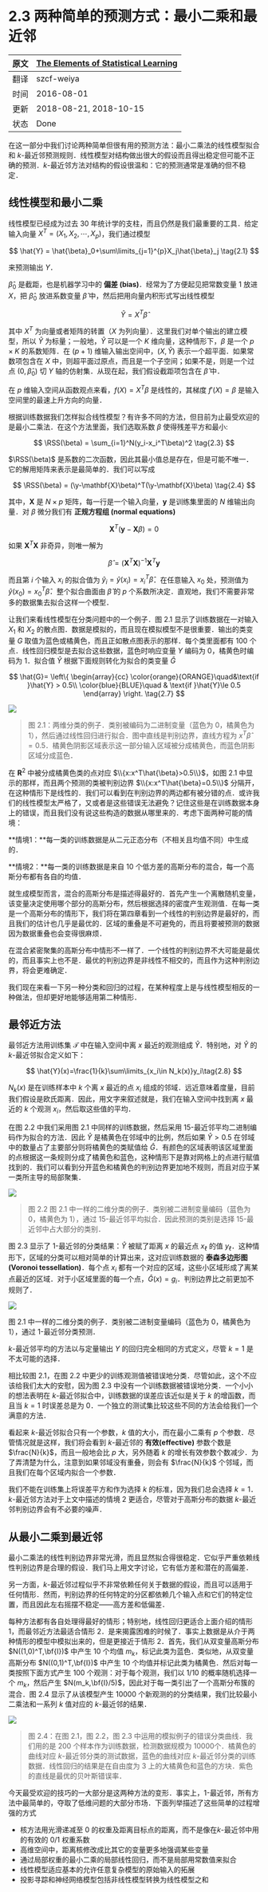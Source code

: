 # 2.3 两种简单的预测方式：最小二乘和最近邻

原文     | [The Elements of Statistical Learning](https://web.stanford.edu/~hastie/ElemStatLearn/printings/ESLII_print12.pdf#page=30)
      ---|---
翻译     | szcf-weiya
时间     | 2016-08-01
更新 | 2018-08-21, 2018-10-15
状态 | Done

在这一部分中我们讨论两种简单但很有用的预测方法：最小二乘法的线性模型拟合和 $k$-最近邻预测规则．线性模型对结构做出很大的假设而且得出稳定但可能不正确的预测．$k$-最近邻方法对结构的假设很温和：它的预测通常是准确的但不稳定．

## 线性模型和最小二乘

线性模型已经成为过去 $30$ 年统计学的支柱，而且仍然是我们最重要的工具．给定输入向量 $X^T=(X_1,X_2,\cdots,X_p)$，我们通过模型

$$
\hat{Y} = \hat{\beta}_0+\sum\limits_{j=1}^{p}X_j\hat{\beta}_j
\tag{2.1}
$$

来预测输出 $Y$．

$\hat{\beta}_0$ 是截距，也是机器学习中的 **偏差 (bias)**．经常为了方便起见把常数变量 $1$ 放进 $X$，把 $\hat{\beta}_0$ 放进系数变量 $\hat{\beta}$ 中，然后把用向量内积形式写出线性模型

$$
\hat{Y} = X^T\hat{\beta}
\tag{2.2}
$$

其中 $X^T$ 为向量或者矩阵的转置（$X$ 为列向量）．这里我们对单个输出的建立模型，所以 $\hat{Y}$ 为标量；一般地，$\hat{Y}$ 可以是一个 $K$ 维向量，这种情形下，$\beta$ 是一个 $p\times K$ 的系数矩阵．在 $(p+1)$ 维输入输出空间中，$(X,\hat{Y})$ 表示一个超平面．如果常数项包含在 $X$ 中，则超平面过原点，而且是一个子空间；如果不是，则是一个过点 $(0,\hat{\beta}_0)$ 切 $Y$ 轴的仿射集．从现在起，我们假设截距项包含在 $\hat{\beta}$ 中．

在 $p$ 维输入空间从函数观点来看，$f(X)=X^T\beta$ 是线性的，其梯度 $f'(X)=\beta$ 是输入空间里的最速上升方向的向量．

根据训练数据我们怎样拟合线性模型？有许多不同的方法，但目前为止最受欢迎的是最小二乘法．在这个方法里面，我们选取系数 $\beta$ 使得残差平方和最小:

$$
\RSS(\beta) = \sum_{i=1}^N(y_i-x_i^T\beta)^2
\tag{2.3}
$$

$\RSS(\beta)$ 是系数的二次函数，因此其最小值总是存在，但是可能不唯一．它的解用矩阵来表示是最简单的．我们可以写成

$$
\RSS(\beta) = (\y-\mathbf{X}\beta)^T(\y-\mathbf{X}\beta)
\tag{2.4}
$$

其中，$\mathbf{X}$ 是 $N\times p$ 矩阵，每一行是一个输入向量，$\mathbf{y}$ 是训练集里面的 $N$ 维输出向量．对 $\beta$ 微分我们有 **正规方程组 (normal equations)**

$$
\mathbf{X}^T(\mathbf{y}-\mathbf{X}\beta)=0
\tag{2.5}
$$

如果 $\mathbf{X}^T\mathbf{X}$ 非奇异，则唯一解为

$$
\hat{\beta}=(\mathbf{X}^T\mathbf{X})^{-1}\mathbf{X}^T\mathbf{y}
\tag{2.6}
$$

而且第 $i$ 个输入 $x_i$ 的拟合值为 $\hat{y}_i=\hat{y}(x_i)=x_i^T\hat{\beta}$．在任意输入 $x_0$ 处，预测值为 $\hat{y}(x_0)=x_0^T\hat{\beta}$．整个拟合曲面由 $\hat{\beta}$ 的 $p$ 个系数所决定．直观地，我们不需要非常多的数据集去拟合这样一个模型．

让我们来看线性模型在分类问题中的一个例子．图 2.1 显示了训练数据在一对输入 $X_1$ 和 $X_2$ 的散点图．数据是模拟的，而且现在模拟模型不是很重要．输出的类变量 $G$ 取值为蓝色或橘黄色，而且正如散点图表示的那样．每个类里面都有 $100$ 个点．线性回归模型是去拟合这些数据，蓝色时响应变量 $Y$ 编码为 $0$，橘黄色时编码为 $1$．拟合值 $\hat{Y}$ 根据下面规则转化为拟合的类变量 $\hat{G}$

$$
\hat{G}=
\left\{
\begin{array}{cc}
\color{orange}{ORANGE}\quad&\text{if }\hat{Y} > 0.5\\
\color{blue}{BLUE}\quad & \text{if }\hat{Y}\le 0.5
\end{array}
\right.
\tag{2.7}
$$

![](../img/02/fig2.1.png)

> 图 2.1：两维分类的例子．类别被编码为二进制变量（蓝色为 $0$，橘黄色为 $1$），然后通过线性回归进行拟合．图中直线是判别边界，直线方程为 $x^T\hat{\beta}=0.5$．橘黄色阴影区域表示这一部分输入区域被分成橘黄色，而蓝色阴影区域分成蓝色．

在 $\mathbf{R}^2$ 中被分成橘黄色类的点对应 $\\{x:x^T\hat{\beta}>0.5\\}$，如图 2.1 中显示的那样，而且两个预测的类被判别边界 $\\{x:x^T\hat{\beta}=0.5\\}$ 分隔开，在这种情形下是线性的．我们可以看到在判别边界的两边都有被分错的点．或许我们的线性模型太严格了，又或者是这些错误无法避免？记住这些是在训练数据本身上的错误，而且我们没有说这些构造的数据从哪里来的．考虑下面两种可能的情境：

**情境1：**每一类的训练数据是从二元正态分布（不相关且均值不同）中生成的．

**情境2：**每一类的训练数据是来自 $10$ 个低方差的高斯分布的混合，每一个高斯分布都有各自的均值．

就生成模型而言，混合的高斯分布是描述得最好的．首先产生一个离散随机变量，该变量决定使用哪个部分的高斯分布，然后根据选择的密度产生观测值．在每一类是一个高斯分布的情形下，我们将在第四章看到一个线性的判别边界是最好的，而且我们的估计也几乎是最优的．区域的重叠是不可避免的，而且将要被预测的数据因为数据重叠也会变得很麻烦．

在混合紧密聚集的高斯分布中情形不一样了．一个线性的判别边界不大可能是最优的，而且事实上也不是．最优的判别边界是非线性不相交的，而且作为这种判别边界，将会更难确定．

我们现在来看一下另一种分类和回归的过程，在某种程度上是与线性模型相反的一种做法，但却更好地能够适用第二种情形．

## 最邻近方法

最邻近方法用训练集 $\mathcal{T}$ 中在输入空间中离 $x$ 最近的观测组成 $\hat{Y}$．特别地，对 $\hat{Y}$ 的 $k$-最近邻拟合定义如下：

$$
\hat{Y}(x)=\frac{1}{k}\sum\limits_{x_i\in N_k(x)}y_i\tag{2.8}
$$

$N_k(x)$ 是在训练样本中 $k$ 个离 $x$ 最近的点 $x_i$ 组成的邻域．远近意味着度量，目前我们假设是欧氏距离．因此，用文字来叙述就是，我们在输入空间中找到离 $x$ 最近的 $k$ 个观测 $x_i$，然后取这些值的平均．

在图 2.2 中我们采用图 2.1 中同样的训练数据，然后采用 $15$-最近邻平均二进制编码作为拟合的方法．因此 $\hat{Y}$ 是橘黄色在邻域中的比例，然后如果 $\hat{Y} > 0.5$ 在邻域中的数量占了主要部分则将橘黄色的类赋值给 $\hat{G}$．有颜色的区域表明该区域里面的点根据这一条规则分成了橘黄色和蓝色，这种情形下是靠对网格上的点进行赋值找到的．我们可以看到分开蓝色和橘黄色的判别边界更加地不规则，而且对应于某一类所主导的局部聚集．

![](../img/02/fig2.2.png)

> 图 2.2 图 2.1 中一样的二维分类的例子．类别被二进制变量编码（蓝色为 $0$，橘黄色为 $1$），通过 $15$-最近邻平均拟合．因此预测的类别是选择 $15$-最近邻中占大部分的类别．

图 2.3 显示了 $1$-最近邻的分类结果：$\hat{Y}$ 被赋了距离 $x$ 的最近点 $x_{\ell}$ 的值 $y_{\ell}$．这种情形下，区域的分类可以相对简单的计算出来，这对应训练数据的 **泰森多边形图 (Voronoi tessellation)**．每个点 $x_i$ 都有一个对应的区域，这些小区域形成了离某点最近的区域．对于小区域里面的每一个点，$\hat{G}(x)=g_i$．判别边界比之前更加不规则了．

![](../img/02/fig2.3.png)

图 2.1 中一样的二维分类的例子．类别被二进制变量编码（蓝色为 $0$，橘黄色为 $1$），通过 $1$-最近邻分类预测．

$k$-最近邻平均的方法以与定量输出 $Y$ 的回归完全相同的方式定义，尽管 $k=1$ 是不太可能的选择．

相比较图 2.1，在图 2.2 中更少的训练观测值被错误地分类．尽管如此，这个不应该给我们太大的安慰，因为图 2.3 中没有一个训练数据被错误地分类．一个小小的想法表明在 $k$-最近邻拟合中，训练数据的误差应该近似是关于 $k$ 的增函数，而且当 $k=1$ 时误差总是为 $0$．一个独立的测试集比较这些不同的方法会给我们一个满意的方法．

看起来 $k$-最近邻拟合只有一个参数，$k$ 值的大小，而在最小二乘有 $p$ 个参数．尽管情况就是这样，我们将会看到 $k$-最近邻的 **有效(effective)** 参数个数是 $\frac{N}{k}$，而且一般地会比 $p$ 大，另外随着 $k$ 的增长有效参数个数减少．为了弄清楚为什么，注意到如果邻域没有重叠，则会有 $\frac{N}{k}$ 个邻域，而且我们在每个区域内拟合一个参数．

我们不能在训练集上将误差平方和作为选择 $k$ 的标准，因为我们总会选择 $k=1$．$k$-最近邻方法对于上文中描述的情境 $2$ 更适合，尽管对于高斯分布的数据 $k$-最近邻判别边界会有不必要的噪声．

## 从最小二乘到最近邻

最小二乘法的线性判别边界非常光滑，而且显然拟合得很稳定．它似乎严重依赖线性判别边界是合理的假设．我们马上用文字讨论，它有低方差和潜在的高偏差．

另一方面，$k$-最近邻过程似乎不非常依赖任何关于数据的假设，而且可以适用于任何情形．然而，判别边界的任何特定的分区都依赖几个输入点和它们的特定位置，而且因此左右摇摆不稳定——高方差和低偏差．

每种方法都有各自处理得最好的情形；特别地，线性回归更适合上面介绍的情形 $1$，而最邻近方法最适合情形 $2$．是来揭露困难的时候了．事实上数据是从介于两种情形的模型中模拟出来的，但是更接近于情形 $2$．首先，我们从双变量高斯分布 $N((1,0)^T,\bf{I})$ 中产生 $10$ 个均值 $m_k$，标记此类为蓝色．类似地，从双变量高斯分布 $N((0,1)^T,\bf{I})$ 中产生 $10$ 个均值并标记此类为橘黄色．然后对每一类按照下面方式产生 $100$ 个观测：对于每个观测，我们以 $1/10$ 的概率随机选择一个 $m_k$，然后产生 $N(m_k,\bf{I}/5)$，因此对于每一类引出了一个高斯分布簇的混合．图 2.4 显示了从该模型产生 $10000$ 个新观测的的分类结果，我们比较最小二乘法和一系列 $k$ 值对应的 $k$-最近邻的结果．

![](../img/02/fig2.4.png)

> 图 2.4：在图 2.1，图 2.2，图 2.3 中运用的模拟例子的错误分类曲线．我们用的是 $200$ 个样本作为训练数据，检测数据规模为 $10000$个．橘黄色的曲线对应 $k$-最近邻分类的测试数据，蓝色的曲线对应 $k$-最近邻分类的训练数据．线性回归的结果是在自由度为 $3$ 上的大橘黄色和蓝色的方块．紫色的直线是最优的贝叶斯错误率．

今天最受欢迎的技巧的一大部分是这两种方法的变形．事实上，$1$-最近邻，所有方法中最简单的，夺取了低维问题的大部分市场．下面列举描述了这些简单的过程增强的方式

- 核方法用光滑递减至 $0$ 的权重及距离目标点的距离，而不是像在$k$-最近邻中用的有效的 $0/1$ 权重系数
- 高维空间中，距离核修改成比其它的变量更多地强调某些变量
- 通过局部权重的最小二乘的局部线性回归，而不是局部用常数值来拟合
- 线性模型适应基本的允许任意复杂模型的原始输入的拓展
- 投影寻踪和神经网络模型包括非线性模型转换为线性模型之和
